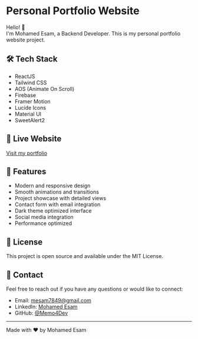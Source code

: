 # Personal Portfolio Website

Hello! 👋  
I'm Mohamed Esam, a Backend Developer. This is my personal portfolio website project.

## 🛠️ Tech Stack
- ReactJS
- Tailwind CSS
- AOS (Animate On Scroll)
- Firebase
- Framer Motion
- Lucide Icons
- Material UI
- SweetAlert2

## 🔗 Live Website
[Visit my portfolio](https://memo-portofoli.netlify.app/)

## 🚀 Features
- Modern and responsive design
- Smooth animations and transitions
- Project showcase with detailed views
- Contact form with email integration
- Dark theme optimized interface
- Social media integration
- Performance optimized



## 📄 License
This project is open source and available under the MIT License.

## 🤝 Contact
Feel free to reach out if you have any questions or would like to connect:
- Email: mesam7849@gmail.com
- LinkedIn: [Mohamed Esam](https://www.linkedin.com/in/mohamed-esam-234b482a2/)
- GitHub: [@Memo4Dev](https://github.com/memo4dev)

---
Made with ❤️ by Mohamed Esam
